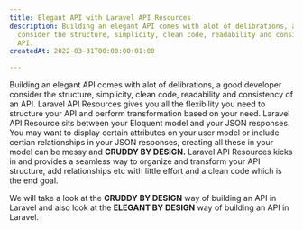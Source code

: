 ```yaml
---
title: Elegant API with Laravel API Resources
description: Building an elegant API comes with alot of delibrations, a good developer
  consider the structure, simplicity, clean code, readability and consistency of an
  API.
createdAt: 2022-03-31T00:00:00+01:00

---
```

Building an elegant API comes with alot of delibrations, a good developer consider the structure, simplicity, clean code, readability and consistency of an API. Laravel API Resources gives you all the flexibility you need to structure your API and perform transformation based on your need. Laravel API Resource sits between your Eloquent model and your JSON responses. You may want to display certain attributes on your user model or include certian relationships in your JSON responses, creating all these in your model can be messy and **CRUDDY BY DESIGN.** Laravel API Resources kicks in and provides a seamless way to organize and transform your API structure, add relationships etc with little effort and a clean code which is the end goal.

We will take a look at the **CRUDDY BY DESIGN** way of building an API in Laravel and also look at the **ELEGANT BY DESIGN** way of building an API in Laravel.